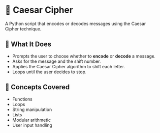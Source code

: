 # 🔐 Caesar Cipher

A Python script that encodes or decodes messages using the Caesar Cipher technique.

## 📌 What It Does

- Prompts the user to choose whether to **encode** or **decode** a message.
- Asks for the message and the shift number.
- Applies the Caesar Cipher algorithm to shift each letter.
- Loops until the user decides to stop.

## 🧠 Concepts Covered

- Functions
- Loops
- String manipulation
- Lists
- Modular arithmetic
- User input handling